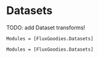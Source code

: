# Datasets
TODO: add Dataset transforms!

```@index
Modules = [FluxGoodies.Datasets]
```

```@autodocs
Modules = [FluxGoodies.Datasets]
```

